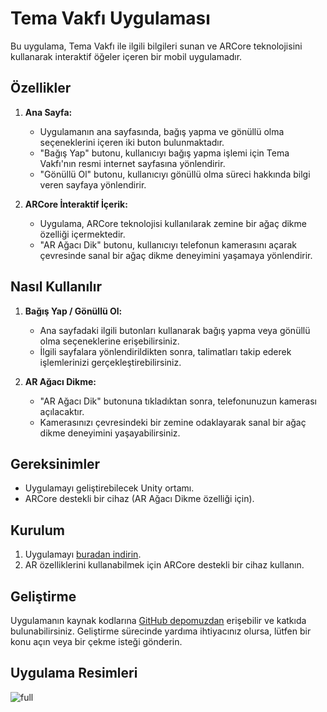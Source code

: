 # Tema Vakfı Uygulaması

Bu uygulama, Tema Vakfı ile ilgili bilgileri sunan ve ARCore teknolojisini kullanarak interaktif öğeler içeren bir mobil uygulamadır.

## Özellikler

1. **Ana Sayfa:**
   - Uygulamanın ana sayfasında, bağış yapma ve gönüllü olma seçeneklerini içeren iki buton bulunmaktadır.
   - "Bağış Yap" butonu, kullanıcıyı bağış yapma işlemi için Tema Vakfı'nın resmi internet sayfasına yönlendirir.
   - "Gönüllü Ol" butonu, kullanıcıyı gönüllü olma süreci hakkında bilgi veren sayfaya yönlendirir.

2. **ARCore İnteraktif İçerik:**
   - Uygulama, ARCore teknolojisi kullanılarak zemine bir ağaç dikme özelliği içermektedir.
   - "AR Ağacı Dik" butonu, kullanıcıyı telefonun kamerasını açarak çevresinde sanal bir ağaç dikme deneyimini yaşamaya yönlendirir.

## Nasıl Kullanılır

1. **Bağış Yap / Gönüllü Ol:**
   - Ana sayfadaki ilgili butonları kullanarak bağış yapma veya gönüllü olma seçeneklerine erişebilirsiniz.
   - İlgili sayfalara yönlendirildikten sonra, talimatları takip ederek işlemlerinizi gerçekleştirebilirsiniz.

2. **AR Ağacı Dikme:**
   - "AR Ağacı Dik" butonuna tıkladıktan sonra, telefonunuzun kamerası açılacaktır.
   - Kamerasınızı çevresindeki bir zemine odaklayarak sanal bir ağaç dikme deneyimini yaşayabilirsiniz.

## Gereksinimler

- Uygulamayı geliştirebilecek Unity ortamı.
- ARCore destekli bir cihaz (AR Ağacı Dikme özelliği için).

## Kurulum

1. Uygulamayı [buradan indirin](https://drive.google.com/file/d/18lfQQ_zbvbXMmdaAe1aXHAHkHZUesfrZ/view?usp=sharing).
2. AR özelliklerini kullanabilmek için ARCore destekli bir cihaz kullanın.

## Geliştirme

Uygulamanın kaynak kodlarına [GitHub depomuzdan](https://github.com/zumrauygun/Tema-App-) erişebilir ve katkıda bulunabilirsiniz. Geliştirme sürecinde yardıma ihtiyacınız olursa, lütfen bir konu açın veya bir çekme isteği gönderin.

## Uygulama Resimleri
![full](https://github.com/zumrauygun/Tema-App-/blob/main/Tema%20App/Assets/resim/Ads%C4%B1z%20tasar%C4%B1m.png)
